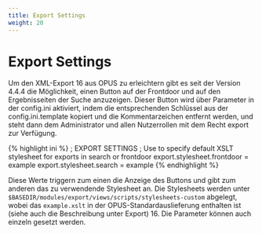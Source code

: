 ```yaml
---
title: Export Settings
weight: 20
---
```


# Export Settings

Um den XML-Export 16 aus OPUS zu erleichtern gibt es seit der Version 4.4.4 die Möglichkeit, einen Button auf der
Frontdoor und auf den Ergebnisseiten der Suche anzuzeigen. Dieser Button wird über Parameter in der config.ini
aktiviert, indem die entsprechenden Schlüssel aus der config.ini.template kopiert und die Kommentarzeichen entfernt
werden, und steht dann dem Administrator und allen Nutzerrollen mit dem Recht export zur Verfügung.

{% highlight ini %}
; EXPORT SETTINGS
; Use to specify default XSLT stylesheet for exports in search or frontdoor
export.stylesheet.frontdoor = example
export.stylesheet.search = example
{% endhighlight %}

Diese Werte triggern zum einen die Anzeige des Buttons und gibt zum anderen das zu verwendende Stylesheet an. Die
Stylesheets werden unter `$BASEDIR/modules/export/views/scripts/stylesheets-custom` abgelegt, wobei das
`example.xslt` in der OPUS-Standardauslieferung enthalten ist (siehe auch die Beschreibung unter Export) 16.
Die Parameter können auch einzeln gesetzt werden.
